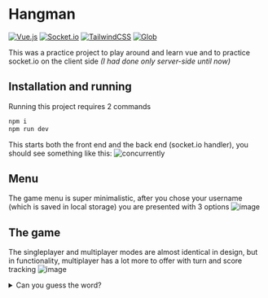 # Hangman

[![Vue.js](https://img.shields.io/badge/vuejs-%2335495e.svg?style=for-the-badge&logo=vuedotjs&logoColor=%234FC08D)](https://vuejs.org/) [![Socket.io](https://img.shields.io/badge/Socket.io-black?style=for-the-badge&logo=socket.io&badgeColor=010101)](https://socket.io/)  [![TailwindCSS](https://img.shields.io/badge/tailwindcss-%2338B2AC.svg?style=for-the-badge&logo=tailwind-css&logoColor=white)](https://tailwindcss.com/) [![Glob](https://img.shields.io/badge/GLOB-774AB7?style=for-the-badge&logoColor=white)](https://www.npmjs.com/package/glob)

This was a practice project to play around and learn vue and to practice socket.io on the client side *(I had done only server-side until now)*

## Installation and running

Running this project requires 2 commands
```bash
npm i
npm run dev
```
This starts both the front end and the back end (socket.io handler), you should see something like this: 
![concurrently](https://github.com/GameBear64/hangman/assets/33098072/041f3fb9-1010-4589-88da-b68048fe5162)

## Menu
The game menu is super minimalistic, after you chose your username (which is saved in local storage) you are presented with 3 options
![image](https://github.com/GameBear64/hangman/assets/33098072/d03518e7-4970-4e37-b0ff-202f7365aba5)

## The game
The singleplayer and multiplayer modes are almost identical in design, but in functionality, multiplayer has a lot more to offer with turn and score tracking
![image](https://github.com/GameBear64/hangman/assets/33098072/45b538a1-b6e7-4d1c-a186-7579bdf1afd1)
<details> 
  <summary>Can you guess the word?</summary>
   watermelon
</details>
